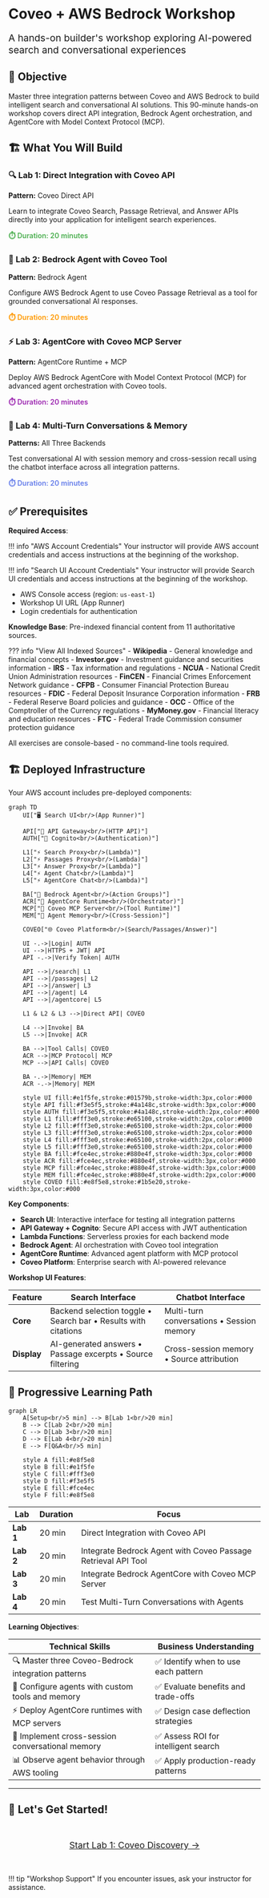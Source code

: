 # Coveo + AWS Bedrock Workshop

<div class="hero-section">
  <p style="font-size: 1.2rem; margin-top: 1rem;">
    A hands-on builder's workshop exploring AI-powered search and conversational experiences
  </p>
</div>

## 🎯 Objective

Master three integration patterns between Coveo and AWS Bedrock to build intelligent search and conversational AI solutions. This 90-minute hands-on workshop covers direct API integration, Bedrock Agent orchestration, and AgentCore with Model Context Protocol (MCP).

## 🏗️ What You Will Build

<div class="lab-card">
  <h3>🔍 Lab 1: Direct Integration with Coveo API</h3>
  <p><strong>Pattern:</strong> Coveo Direct API</p>
  <p>Learn to integrate Coveo Search, Passage Retrieval, and Answer APIs directly into your application for intelligent search experiences.</p>
  <p style="color: #4caf50; font-weight: 600; margin-top: 0.5rem;">⏱️ Duration: 20 minutes</p>
</div>

<div class="lab-card">
  <h3>🤖 Lab 2: Bedrock Agent with Coveo Tool</h3>
  <p><strong>Pattern:</strong> Bedrock Agent</p>
  <p>Configure AWS Bedrock Agent to use Coveo Passage Retrieval as a tool for grounded conversational AI responses.</p>
  <p style="color: #ff9800; font-weight: 600; margin-top: 0.5rem;">⏱️ Duration: 20 minutes</p>
</div>

<div class="lab-card">
  <h3>⚡ Lab 3: AgentCore with Coveo MCP Server</h3>
  <p><strong>Pattern:</strong> AgentCore Runtime + MCP</p>
  <p>Deploy AWS Bedrock AgentCore with Model Context Protocol (MCP) for advanced agent orchestration with Coveo tools.</p>
  <p style="color: #9c27b0; font-weight: 600; margin-top: 0.5rem;">⏱️ Duration: 20 minutes</p>
</div>

<div class="lab-card">
  <h3>💬 Lab 4: Multi-Turn Conversations & Memory</h3>
  <p><strong>Patterns:</strong> All Three Backends</p>
  <p>Test conversational AI with session memory and cross-session recall using the chatbot interface across all integration patterns.</p>
  <p style="color: #667eea; font-weight: 600; margin-top: 0.5rem;">⏱️ Duration: 20 minutes</p>
</div>

## ✅ Prerequisites

**Required Access**:

!!! info "AWS Account Credentials"
    Your instructor will provide AWS account credentials and access instructions at the beginning of the workshop.

!!! info "Search UI Account Credentials"
    Your instructor will provide Search UI credentials and access instructions at the beginning of the workshop.

- AWS Console access (region: `us-east-1`)
- Workshop UI URL (App Runner)
- Login credentials for authentication

**Knowledge Base**: Pre-indexed financial content from 11 authoritative sources.

??? info "View All Indexed Sources"
    - **Wikipedia** - General knowledge and financial concepts
    - **Investor.gov** - Investment guidance and securities information
    - **IRS** - Tax information and regulations
    - **NCUA** - National Credit Union Administration resources
    - **FinCEN** - Financial Crimes Enforcement Network guidance
    - **CFPB** - Consumer Financial Protection Bureau resources
    - **FDIC** - Federal Deposit Insurance Corporation information
    - **FRB** - Federal Reserve Board policies and guidance
    - **OCC** - Office of the Comptroller of the Currency regulations
    - **MyMoney.gov** - Financial literacy and education resources
    - **FTC** - Federal Trade Commission consumer protection guidance

All exercises are console-based - no command-line tools required.

## 🏗️ Deployed Infrastructure

Your AWS account includes pre-deployed components:

```mermaid
graph TD
    UI["🖥️ Search UI<br/>(App Runner)"]
    
    API["🔐 API Gateway<br/>(HTTP API)"]
    AUTH["🔐 Cognito<br/>(Authentication)"]
    
    L1["⚡ Search Proxy<br/>(Lambda)"]
    L2["⚡ Passages Proxy<br/>(Lambda)"]
    L3["⚡ Answer Proxy<br/>(Lambda)"]
    L4["⚡ Agent Chat<br/>(Lambda)"]
    L5["⚡ AgentCore Chat<br/>(Lambda)"]
    
    BA["🤖 Bedrock Agent<br/>(Action Groups)"]
    ACR["🤖 AgentCore Runtime<br/>(Orchestrator)"]
    MCP["🤖 Coveo MCP Server<br/>(Tool Runtime)"]
    MEM["🤖 Agent Memory<br/>(Cross-Session)"]
    
    COVEO["🌐 Coveo Platform<br/>(Search/Passages/Answer)"]
    
    UI -.->|Login| AUTH
    UI -->|HTTPS + JWT| API
    API -.->|Verify Token| AUTH
    
    API -->|/search| L1
    API -->|/passages| L2
    API -->|/answer| L3
    API -->|/agent| L4
    API -->|/agentcore| L5
    
    L1 & L2 & L3 -->|Direct API| COVEO
    
    L4 -->|Invoke| BA
    L5 -->|Invoke| ACR
    
    BA -->|Tool Calls| COVEO
    ACR -->|MCP Protocol| MCP
    MCP -->|API Calls| COVEO
    
    BA -.->|Memory| MEM
    ACR -.->|Memory| MEM
    
    style UI fill:#e1f5fe,stroke:#01579b,stroke-width:3px,color:#000
    style API fill:#f3e5f5,stroke:#4a148c,stroke-width:3px,color:#000
    style AUTH fill:#f3e5f5,stroke:#4a148c,stroke-width:2px,color:#000
    style L1 fill:#fff3e0,stroke:#e65100,stroke-width:2px,color:#000
    style L2 fill:#fff3e0,stroke:#e65100,stroke-width:2px,color:#000
    style L3 fill:#fff3e0,stroke:#e65100,stroke-width:2px,color:#000
    style L4 fill:#fff3e0,stroke:#e65100,stroke-width:2px,color:#000
    style L5 fill:#fff3e0,stroke:#e65100,stroke-width:2px,color:#000
    style BA fill:#fce4ec,stroke:#880e4f,stroke-width:3px,color:#000
    style ACR fill:#fce4ec,stroke:#880e4f,stroke-width:3px,color:#000
    style MCP fill:#fce4ec,stroke:#880e4f,stroke-width:3px,color:#000
    style MEM fill:#fce4ec,stroke:#880e4f,stroke-width:2px,color:#000
    style COVEO fill:#e8f5e8,stroke:#1b5e20,stroke-width:3px,color:#000
```

**Key Components**:

- **Search UI**: Interactive interface for testing all integration patterns
- **API Gateway + Cognito**: Secure API access with JWT authentication
- **Lambda Functions**: Serverless proxies for each backend mode
- **Bedrock Agent**: AI orchestration with Coveo tool integration
- **AgentCore Runtime**: Advanced agent platform with MCP protocol
- **Coveo Platform**: Enterprise search with AI-powered relevance

**Workshop UI Features**:

| Feature | Search Interface | Chatbot Interface |
|---------|------------------|-------------------|
| **Core** | Backend selection toggle • Search bar • Results with citations | Multi-turn conversations • Session memory |
| **Display** | AI-generated answers • Passage excerpts • Source filtering | Cross-session memory • Source attribution |

## 🚀 Progressive Learning Path

```mermaid
graph LR
    A[Setup<br/>5 min] --> B[Lab 1<br/>20 min]
    B --> C[Lab 2<br/>20 min]
    C --> D[Lab 3<br/>20 min]
    D --> E[Lab 4<br/>20 min]
    E --> F[Q&A<br/>5 min]
    
    style A fill:#e8f5e8
    style B fill:#e1f5fe
    style C fill:#fff3e0
    style D fill:#f3e5f5
    style E fill:#fce4ec
    style F fill:#e8f5e8
```

| Lab | Duration | Focus |
|-----|----------|-------|
| **Lab 1** | 20 min | Direct Integration with Coveo API |
| **Lab 2** | 20 min | Integrate Bedrock Agent with Coveo Passage Retrieval API Tool |
| **Lab 3** | 20 min | Integrate Bedrock AgentCore with Coveo MCP Server |
| **Lab 4** | 20 min | Test Multi-Turn Conversations with Agents |

**Learning Objectives**:

| Technical Skills | Business Understanding |
|------------------|------------------------|
| 🔍 Master three Coveo-Bedrock integration patterns | ✅ Identify when to use each pattern |
| 🤖 Configure agents with custom tools and memory | ✅ Evaluate benefits and trade-offs |
| ⚡ Deploy AgentCore runtimes with MCP servers | ✅ Design case deflection strategies |
| 💬 Implement cross-session conversational memory | ✅ Assess ROI for intelligent search |
| 📊 Observe agent behavior through AWS tooling | ✅ Apply production-ready patterns |

---

## 🎉 Let's Get Started!

<div style="text-align: center; margin: 3rem 0;">
  <a href="lab1/" class="md-button md-button--primary" style="font-size: 1.1rem; padding: 1rem 2rem;">
    Start Lab 1: Coveo Discovery →
  </a>
</div>

!!! tip "Workshop Support"
    If you encounter issues, ask your instructor for assistance.
